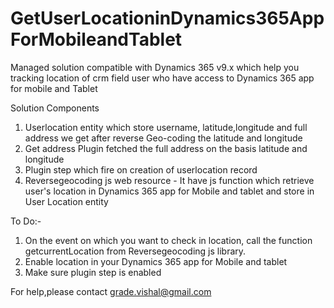# GetUserLocationinDynamics365AppForMobileandTablet
Managed solution compatible with Dynamics 365 v9.x which help you tracking location of crm field user who have access to Dynamics 365 app for mobile and Tablet

Solution Components
1. Userlocation entity which store username, latitude,longitude and full address we get after reverse Geo-coding the latitude and longitude
2. Get address Plugin fetched the full address on the basis latitude and longitude
3. Plugin step which fire on creation of userlocation record
4. Reversegeocoding js web resource - It have js function which retrieve user's location in Dynamics 365 app for Mobile and tablet and store in User Location entity

To Do:-
1. On the event on which you want to check in location, call the function getcurrentLocation from Reversegeocoding js library. 
2. Enable location in your  Dynamics 365 app for Mobile and tablet
3. Make sure plugin step is enabled

For help,please contact grade.vishal@gmail.com
